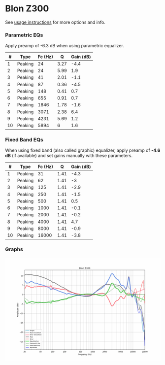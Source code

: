 # Blon Z300
See [usage instructions](https://github.com/jaakkopasanen/AutoEq#usage) for more options and info.

### Parametric EQs
Apply preamp of -6.3 dB when using parametric equalizer.

|   # | Type    |   Fc (Hz) |    Q |   Gain (dB) |
|-----|---------|-----------|------|-------------|
|   1 | Peaking |        24 | 3.27 |        -4.4 |
|   2 | Peaking |        24 | 5.99 |         1.9 |
|   3 | Peaking |        41 | 2.01 |        -1.1 |
|   4 | Peaking |        87 | 0.36 |        -4.5 |
|   5 | Peaking |       148 | 0.41 |         0.7 |
|   6 | Peaking |       655 | 0.91 |         0.7 |
|   7 | Peaking |      1846 | 1.78 |        -1.6 |
|   8 | Peaking |      3071 | 2.38 |         6.4 |
|   9 | Peaking |      4231 | 5.69 |         1.2 |
|  10 | Peaking |      5894 | 6    |         1.6 |

### Fixed Band EQs
When using fixed band (also called graphic) equalizer, apply preamp of **-4.6 dB** (if available) and set gains manually with these parameters.

|   # | Type    |   Fc (Hz) |    Q |   Gain (dB) |
|-----|---------|-----------|------|-------------|
|   1 | Peaking |        31 | 1.41 |        -4.3 |
|   2 | Peaking |        62 | 1.41 |        -3   |
|   3 | Peaking |       125 | 1.41 |        -2.9 |
|   4 | Peaking |       250 | 1.41 |        -1.5 |
|   5 | Peaking |       500 | 1.41 |         0.5 |
|   6 | Peaking |      1000 | 1.41 |        -0.1 |
|   7 | Peaking |      2000 | 1.41 |        -0.2 |
|   8 | Peaking |      4000 | 1.41 |         4.7 |
|   9 | Peaking |      8000 | 1.41 |        -0.9 |
|  10 | Peaking |     16000 | 1.41 |        -3.8 |

### Graphs
![](./Blon%20Z300.png)
